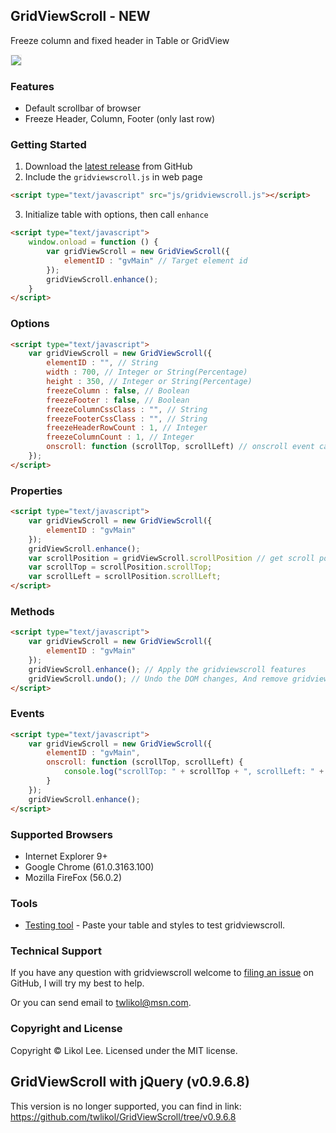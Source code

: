 ﻿## GridViewScroll - NEW
Freeze column and fixed header in Table or GridView

<img border="0" border="0" style="border:1px solid #EFEFEF;" src="http://gridviewscroll.aspcity.idv.tw/images/gridviewscrollv2_git.gif?2017110802">

### Features
* Default scrollbar of browser
* Freeze Header, Column, Footer (only last row)

### Getting Started
1. Download the [latest release](https://github.com/twlikol/GridViewScroll/archive/master.zip) from GitHub
2. Include the `gridviewscroll.js` in web page
```html
<script type="text/javascript" src="js/gridviewscroll.js"></script>
  ``` 
3. Initialize table with options, then call `enhance`
```html
<script type="text/javascript">
    window.onload = function () {
        var gridViewScroll = new GridViewScroll({
            elementID : "gvMain" // Target element id
        });
        gridViewScroll.enhance();
    }
</script>
```

### Options
```html
<script type="text/javascript">
    var gridViewScroll = new GridViewScroll({
        elementID : "", // String
        width : 700, // Integer or String(Percentage)
        height : 350, // Integer or String(Percentage)
        freezeColumn : false, // Boolean
        freezeFooter : false, // Boolean
        freezeColumnCssClass : "", // String
        freezeFooterCssClass : "", // String
        freezeHeaderRowCount : 1, // Integer
        freezeColumnCount : 1, // Integer
        onscroll: function (scrollTop, scrollLeft) // onscroll event callback
    });
</script>
```
### Properties
```html
<script type="text/javascript">
    var gridViewScroll = new GridViewScroll({
        elementID : "gvMain"
    });
    gridViewScroll.enhance();
    var scrollPosition = gridViewScroll.scrollPosition // get scroll position
    var scrollTop = scrollPosition.scrollTop;
    var scrollLeft = scrollPosition.scrollLeft;
</script>
```

### Methods
```html
<script type="text/javascript">
    var gridViewScroll = new GridViewScroll({
        elementID : "gvMain"
    });
    gridViewScroll.enhance(); // Apply the gridviewscroll features
    gridViewScroll.undo(); // Undo the DOM changes, And remove gridviewscroll features
</script>
```

### Events
```html
<script type="text/javascript">
    var gridViewScroll = new GridViewScroll({
        elementID : "gvMain",
        onscroll: function (scrollTop, scrollLeft) {
            console.log("scrollTop: " + scrollTop + ", scrollLeft: " + scrollLeft);
        }
    });
    gridViewScroll.enhance();
</script>
```

### Supported Browsers
* Internet Explorer 9+
* Google Chrome (61.0.3163.100)
* Mozilla FireFox (56.0.2)

### Tools
* [Testing tool](http://gridviewscroll.aspcity.idv.tw/v2/testingtool.aspx) - Paste your table and styles to test gridviewscroll.

### Technical Support
If you have any question with gridviewscroll welcome to [filing an issue](https://github.com/twlikol/GridViewScroll/issues/new) on GitHub, I will try my best to help.

Or you can send email to [twlikol@msn.com](mailto:twlikol@msn.com).

### Copyright and License
Copyright © Likol Lee. Licensed under the MIT license.

## GridViewScroll with jQuery (v0.9.6.8)
This version is no longer supported, you can find in link:
https://github.com/twlikol/GridViewScroll/tree/v0.9.6.8
